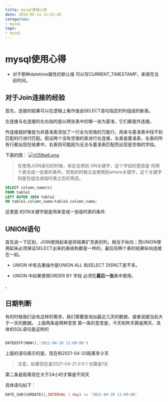```yaml
---
title: mysql使用心得
date: 2019-05-13 21:52:45
categories:
- mysql
tags:
- mysql
---
```


# mysql使用心得

* 对于那种datetime属性的默认值 可以写CURRENT_TIMESTAMP，来填充当前时间。

## 对于Join连接的经验

首先，连接的结果可以在逻辑上看作是由SELECT语句指定的列组成的新表。

左连接与右连接的左右指的是以两张表中的哪一张为基准，它们都是外连接。

外连接就好像是为非基准表添加了一行全为空值的万能行，用来与基准表中找不到匹配的行进行匹配。假设两个没有空值的表进行左连接，左表是基准表，左表的所有行都出现在结果中，右表则可能因为无法与基准表匹配而出现是空值的字段。


下面的图：
[![rO59w6.png](https://s3.ax1x.com/2020/12/30/rO59w6.png)](https://imgchr.com/i/rO59w6)

> 在使用JOIN语句的时候，肯定会用到 ON关键字，这个字段的意思是 将两个表合成一张表的条件，而有的时候又会使用到where关键字，这个关键字则是在组合成临时表之后的筛选。

```sql
SELECT column_name(s)
FROM table1
LEFT OUTER JOIN table2
ON table1.column_name=table2.column_name;
```

这里面 的ON关键字就是用来变成一张临时表的条件.

## UNION语句

首先说一下区别，JOIN使用起来是将结果扩充表的列，相当于纵向；而UNION使用起来必须保证SELECT出来的表结构都是一样的，最后将两个表的结果纵向连接在一起。

* UNION 中有去重操作是UNION ALL 和SELECT DISNCT差不多。

* UNION 中如果使用ORDER BY 字段 必须在**最后一张**表中使用。

、



## 日期判断

有的时候我们会有这样的需求，我们需要查询出最近几天的数据，或者说据当前大于一天的数据。
上面两条是两种意思
第一条的意思是，今天和昨天算是两天，具体的SQL语句是这样的

```sql

DATEDIFF(NOW(),'2021-04-20 11:09:00')
```
上面的语句表示的是，现在和2021-04-20距离多少天
> 注意，如果现在是2021-04-21 0:0:1 也算是1天


第二条是距离现在大于24小时才算是不同天

具体语句如下：


```sql
DATE_SUB(CURDATE(),INTERVAL 1 day) <= '2021-04-20 11:09:00'
```

